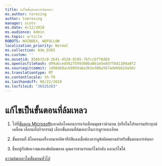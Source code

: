 ```yaml
---
title: แก้ไขขั้นตอนการล้มเหลว
ms.author: toresing
author: tomresing
manager: scotv
ms.date: 4/12/2018
ms.audience: Admin
ms.topic: article
ROBOTS: NOINDEX, NOFOLLOW
localization_priority: Normal
ms.collection: Adm_O365
ms.custom: ''
ms.assetid: 856b15c9-2b41-4528-8195-7bfccbf78d69
ms.openlocfilehash: d99abced5627599380ba8b1e5e8d7f8d1109a8f2
ms.sourcegitcommit: 1d98db8acb9959aba3b5e308a567ade6b62da56c
ms.translationtype: MT
ms.contentlocale: th-TH
ms.lasthandoff: 08/22/2019
ms.locfileid: "36525283"
---
```

# <a name="fix-a-flow-that-failed"></a>แก้ไขเป็นขั้นตอนที่ล้มเหลว

1. ไปที่[ขั้นตอน Microsoft](https://flow.microsoft.com/)และคลิกไอคอนการแจ้งเตือนมุมขวาด้านบน (หรือในโปรแกรมประยุกต์เคลื่อน เลือกแท็บกิจกรรม) เลือกขั้นตอนที่ล้มเหลวในการดูรายละเอียด
    
2. ขั้นตอนที่ มีไอคอนเครื่องหมายอัศเจรีย์สีแดงเมื่อต้องการดูข้อผิดพลาดสำหรับขั้นตอนการค้นหา
    
3. ขึ้นอยู่กับข้อความแสดงข้อผิดพลาด คุณควรสามารถแก้ไขลำดับ และแก้ไขได้ 
    
[ความล้มเหลวในขั้นตอนทั่วไป](https://go.microsoft.com/fwlink/?linkid=872110)
  

